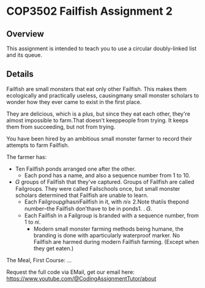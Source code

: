 # COP3502 Failfish Assignment 2
## Overview
This assignment is intended to teach you to use a circular doubly-linked list and its queue.
## Details
Failfish are small monsters that eat only other Failfish. This makes them ecologically and practically useless, causingmany small monster scholars to wonder how they ever came to exist in the first place. 

They are delicious, which is a plus, but since they eat each other, they're almost impossible to farm.That doesn't keeppeople from trying. It keeps them from succeeding, but not from trying.

You have been hired by an ambitious small monster farmer to record their attempts to farm Failfish.

The farmer has:
- Ten Failfish ponds arranged one after the other.
   - Each pond has a name, and also a sequence number from 1 to 10.
- 𝐺 groups of Failfish that they've captured. Groups of Failfish are called Failgroups. They were called Failschools once, but small monster scholars determined that Failfish are unable to learn.
   - Each Failgroup𝑔𝑖has𝑛𝑖Failfish in it, with 𝑛𝑖≥ 2.Note that𝑖is thepond number–the Failfish don’thave to be in ponds1. . 𝐺.
   - Each Failfish in a Failgroup is branded with a sequence number, from 1 to 𝑛𝑖.
     - Modern small monster farming methods being humane, the branding is done with aparticularly waterproof marker. No Failfish are harmed during modern Failfish farming. (Except when they get eaten.)
     
The Meal, First Course:
   ...

Request the full code via EMail, get our email here: https://www.youtube.com/@CodingAssignmentTutor/about
